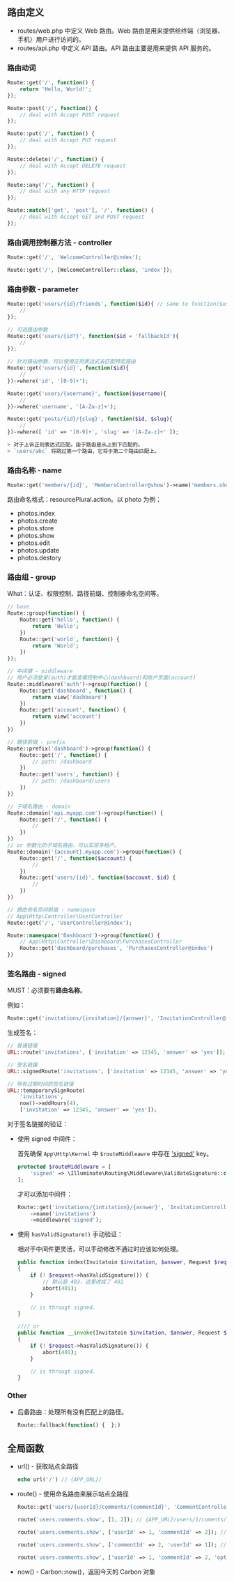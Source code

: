 
## 路由定义

* routes/web.php 中定义 Web 路由。Web 路由是用来提供给终端（浏览器、手机）用户进行访问的。
* routes/api.php 中定义 API 路由。API 路由主要是用来提供 API 服务的。

### 路由动词
```php
Route::get('/', function() {
    return 'Hello, World!';
});

Route::post('/', function() {
    // deal with Accept POST request
});

Route::put('/', function() {
    // deal with Accept PUT request
});

Route::delete('/', function() {
    // deal with Accept DELETE request
});

Route::any('/', function() {
    // deal with any HTTP request
});

Route::match(['get', 'post'], '/', function() {
    // deal with Accept GET and POST request
});
```

### 路由调用控制器方法 - controller
```php
Route::get('/', 'WelcomeController@index');

Route::get('/', [WelcomeController::class, 'index']);
```

### 路由参数 - parameter
```php
Route::get('users/{id}/friends', function($id){ // same to function($user_id)
    //
});

// 可选路由参数
Route::get('users/{id?}', function($id = 'fallbackId'){
    //
});

// 针对路由参数，可以使用正则表达式去匹配特定路由
Route::get('users/{id}', function($id){
    //
})->where('id', '[0-9]+');

Route::get('users/{username}', function($username){
    //
})->where('username', '[A-Za-z]+');

Route::get('posts/{id}/{slug}', function($id, $slug){
    //
})->where([ 'id' => '[0-9]+', 'slug' => '[A-Za-z]+' ]);

> 对于上诉正则表达式匹配。由于路由是从上到下匹配的。
> `users/abc` 将跳过第一个路由，它将于第二个路由匹配上。
```

### 路由名称 - name
```php
Route::get('members/{id}', 'MembersController@show')->name('members.show');
```

路由命名格式：resourcePlural.action。以 photo 为例：
* photos.index
* photos.create
* photos.store
* photos.show
* photos.edit
* photos.update
* photos.destory

### 路由组 - group

What：认证、权限控制、路径前缀、控制器命名空间等。

```php
// base
Route::group(function() {
    Route::get('hello', function() {
        return 'Hello';
    })
    Route::get('world', function() {
        return 'World';
    })
});

// 中间键 - middleware
// 用户必须登录(auth)才能查看控制中心(dashboard)和账户页面(account)
Route::middleware('auth')->group(function() {
    Route::get('dashboard', function() {
        return view('dashboard')
    })
    Route::get('account', function() {
        return view('account')
    })
})

// 路径前缀 - prefix
Route::prefix('dashboard')->group(function() {
    Route::get('/', function() {
        // path: /dashboard
    })
    Route::get('users', function() {
        // path: /dashboard/users
    })
})

// 子域名路由 - domain
Route::domain('api.myapp.com')->group(function() {
    Route::get('/', function() {
        //
    })
})
// or 参数化的子域名路由，可以实现多租户。
Route::domain('{account}.myapp.com')->group(function() {
    Route::get('/', function($account) {
        //
    })
    Route::get('users/{id}', function($account, $id) {
        //
    })
})

// 路由命名空间前缀 - namespace
// App\Http\Controller\UserController
Route::get('/', 'UserController@index');

Route::namespace('Dashboard')->group(function() {
    // App\Http\Controller\Dashboard\PurchasesController
    Route::get('dashboard/purchases', 'PurchasesController@index')
})
```

### 签名路由 - signed

MUST：必须要有**路由名称**。

例如：
```php
Route::get('invitations/{invitation}/{answer}', 'InvitationController@index')->name('invitations');
```

生成签名：
```php
// 普通链接
URL::route('invitations', ['invitation' => 12345, 'answer' => 'yes']);

// 签名链接
URL::signedRoute('invitations', ['invitation' => 12345, 'answer' => 'yes']);

// 带有过期时间的签名链接
URL::tempporarySignRoute(
    'invitations', 
    now()->addHours(4),
    ['invitation' => 12345, 'answer' => 'yes']);
```

对于签名链接的验证：

* 使用 signed 中间件：

    首先确保 `App\Http\Kernel` 中 `$routeMiddleawre` 中存在 ['signed'](https://github.com/laravel/laravel/blob/e35899f0aa2698f31cae410116d9a75e0d5a201a/app/Http/Kernel.php#L63) key。
    ```php
    protected $routeMiddleware = [
        'signed' => \Illuminate\Routing\Middleware\ValidateSignature::class,
    ];
    ```
    才可以添加中间件：
    ```php
    Route::get('invitations/{intitation}/{asnwer}', 'InvitationController')
        ->name('invitations')
        ->middleware('signed');
    ```
* 使用 `hasValidSignature()` 手动验证：

    相对于中间件更灵活，可以手动修改不通过时应该如何处理。
    ```php
    public function index(Invitatoin $invitation, $answer, Request $request)
    {
        if (! $request->hasValidSignature()) {
            // 默认是 403，这里改成了 401
            abort(401);
        }

        // is througt signed.
    }

    //// or
    public function __invoke(Invitatoin $invitation, $answer, Request $request)
    {
        if (! $request->hasValidSignature()) {
            abort(401);
        }

        // is througt signed.
    }
    ```


### Other

* 后备路由：处理所有没有匹配上的路径。
    ```php
    Route::fallback(function() {  };)
    ```

## 全局函数

* url() - 获取站点全路径
    ```php
    echo url('/') // {APP_URL}/
    ```

* route() - 使用命名路由来展示站点全路径
    ```php
    Route::get('users/{userId}/comments/{commentId}', 'CommentController@show')->name('users.comments.show');

    route('users.comments.show', [1, 2]); // {APP_URL}/users/1/coments/2

    route('users.comments.show', ['userId' => 1, 'commentId' => 2]); // {APP_URL}/users/1/comments/2

    route('users.comments.show', ['commentId' => 2, 'userId' => 1]); // {APP_URL}/users/1/comments/2

    route('users.comments.show', ['userId' => 1, 'commentId' => 2, 'opt' => 'a'); // {APP_URL}/users/1/comments/2?opt=a
    ```

* now() - Carbon::now()，返回今天的 Carbon 对象
